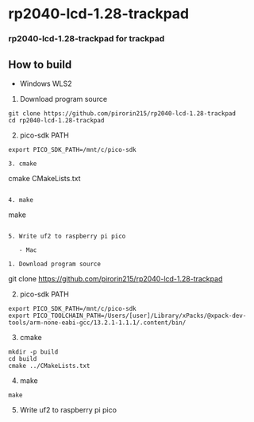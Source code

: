 # rp2040-lcd-1.28-trackpad
### rp2040-lcd-1.28-trackpad for trackpad

## How to build

  - Windows WLS2

1. Download program source
```
git clone https://github.com/pirorin215/rp2040-lcd-1.28-trackpad
cd rp2040-lcd-1.28-trackpad
```

2. pico-sdk PATH
```
export PICO_SDK_PATH=/mnt/c/pico-sdk

3. cmake
```
cmake CMakeLists.txt 
```

4. make
```
make
```

5. Write uf2 to raspberry pi pico

   - Mac

1. Download program source
```
git clone https://github.com/pirorin215/rp2040-lcd-1.28-trackpad

2. pico-sdk PATH
```
export PICO_SDK_PATH=/mnt/c/pico-sdk
export PICO_TOOLCHAIN_PATH=/Users/[user]/Library/xPacks/@xpack-dev-tools/arm-none-eabi-gcc/13.2.1-1.1.1/.content/bin/
```

3. cmake
```
mkdir -p build
cd build
cmake ../CMakeLists.txt 
```

4. make
```
make
```

5. Write uf2 to raspberry pi pico
